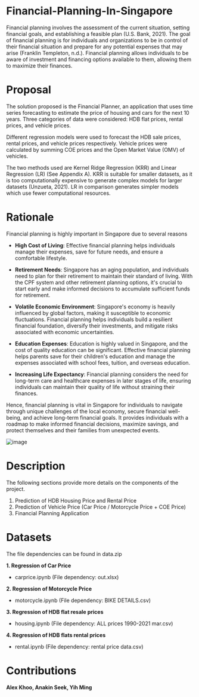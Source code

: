 # Financial-Planning-In-Singapore
Financial planning involves the assessment of the current situation, setting financial goals, and establishing a feasible plan (U.S. Bank, 2021). The goal of financial planning is for individuals and organizations to be in control of their financial situation and prepare for any potential expenses that may arise (Franklin Templeton, n.d.). Financial planning allows individuals to be aware of investment and financing options available to them, allowing them to maximize their finances.

# Proposal
The solution proposed is the Financial Planner, an application that uses time series forecasting to estimate the price of housing and cars for the next 10 years. Three categories of data were considered: HDB flat prices, rental prices, and vehicle prices.

Different regression models were used to forecast the HDB sale prices, rental prices, and vehicle prices respectively. Vehicle prices were calculated by summing COE prices and the Open Market Value (OMV) of vehicles.

The two methods used are Kernel Ridge Regression (KRR) and Linear Regression (LR) (See Appendix A). KRR is suitable for smaller datasets, as it is too computationally expensive to generate complex models for larger datasets (Unzueta, 2021). LR in comparison generates simpler models which use fewer computational resources. 

# Rationale
Financial planning is highly important in Singapore due to several reasons

* __High Cost of Living__: Effective financial planning helps individuals manage their expenses, save for future needs, and ensure a comfortable lifestyle.

* __Retirement Needs__: Singapore has an aging population, and individuals need to plan for their retirement to maintain their standard of living. With the CPF system and other retirement planning options, it's crucial to 
                    start early and make informed decisions to accumulate sufficient funds for retirement.

* __Volatile Economic Environment__: Singapore's economy is heavily influenced by global factors, making it susceptible to economic fluctuations. Financial planning helps individuals build a resilient financial foundation, 
                                 diversify their investments, and mitigate risks associated with economic uncertainties.

* __Education Expenses__: Education is highly valued in Singapore, and the cost of quality education can be significant. Effective financial planning helps parents save for their children's education and manage the expenses 
                      associated with school fees, tuition, and overseas education.

* __Increasing Life Expectancy__: Financial planning considers the need for long-term care and healthcare expenses in later stages of life, ensuring individuals can maintain their quality of life without straining their 
                              finances.


Hence, financial planning is vital in Singapore for individuals to navigate through unique challenges of the local economy, secure financial well-being, and achieve long-term financial goals. It provides individuals with a roadmap to make informed financial decisions, maximize savings, and protect themselves and their families from unexpected events.

 ![image](https://github.com/alexksh2/8-April-2022-Financial-Planning/assets/138288828/bb742180-b800-43c3-8fda-bd0d2dfda553)


 # Description
The following sections provide more details on the components of the project.

1. Prediction of HDB Housing Price and Rental Price
2. Prediction of Vehicle Price (Car Price / Motorcycle Price + COE Price)
3. Financial Planning Application


# Datasets
The file dependencies can be found in data.zip

__1. Regression of Car Price__
   - carprice.ipynb (File dependency: out.xlsx)

__2. Regression of Motorcycle Price__
   - motorcycle.ipynb (File dependency: BIKE DETAILS.csv)

__3. Regression of HDB flat resale prices__
   - housing.ipynb (File dependency: ALL prices 1990-2021 mar.csv)

__4. Regression of HDB flats rental prices__
   - rental.ipynb  (File dependency: rental price data.csv)


# Contributions 
__Alex Khoo, Anakin Seek, Yih Ming__
